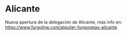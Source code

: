 # Alicante
Nueva apertura de la delegación de Alicante, más info en: https://www.furgoline.com/alquiler-furgonetas-alicante

